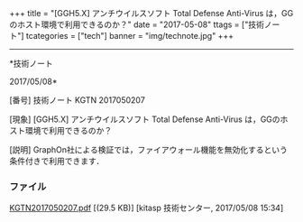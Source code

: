 ﻿+++
title = "[GGH5.X] アンチウイルスソフト Total Defense Anti-Virus は，GGのホスト環境で利用できるのか？"
date = "2017-05-08"
ttags = ["技術ノート"]
tcategories = ["tech"]
banner = "img/technote.jpg"
+++

-----------------------------------------------------------------------------------------------------------------------------

*技術ノート

2017/05/08*


[番号]
技術ノート KGTN 2017050207

[現象]
[GGH5.X] アンチウイルスソフト Total Defense Anti-Virus
は，GGのホスト環境で利用できるのか？

[説明]
GraphOn社による検証では，ファイアウォール機能を無効化するという条件付きで利用できます．


### ファイル

 
 


[KGTN2017050207.pdf](http://techreport.kitasp.net/attachments/download/3576/KGTN2017050207.pdf)
 [(29.5 KB)] [kitasp 技術センター, 2017/05/08
15:34]


 


 

